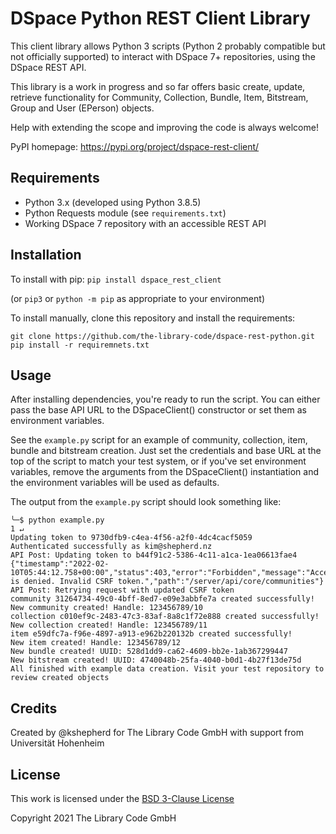 # DSpace Python REST Client Library
This client library allows Python 3 scripts (Python 2 probably compatible but not officially supported) to interact with
DSpace 7+ repositories, using the DSpace REST API.

This library is a work in progress and so far offers basic create, update, retrieve functionality for
Community, Collection, Bundle, Item, Bitstream, Group and User (EPerson) objects.

Help with extending the scope and improving the code is always welcome!

PyPI homepage: https://pypi.org/project/dspace-rest-client/

## Requirements
* Python 3.x (developed using Python 3.8.5)
* Python Requests module (see `requirements.txt`)
* Working DSpace 7 repository with an accessible REST API

## Installation
To install with pip: 
`pip install dspace_rest_client`

(or `pip3` or `python -m pip` as appropriate to your environment)

To install manually, clone this repository and install the requirements:
```commandline
git clone https://github.com/the-library-code/dspace-rest-python.git
pip install -r requiremnets.txt
```


## Usage
After installing dependencies, you're ready to run the script.
You can either pass the base API URL to the DSpaceClient() constructor or set them as environment variables.

See the `example.py` script for an example of community, collection, item, bundle and bitstream creation.
Just set the credentials and base URL at the top of the script to match your test system, or if you've set environment
variables, remove the arguments from the DSpaceClient() instantiation and the environment variables will be used as
defaults.

The output from the `example.py` script should look something like:

```commandline
╰─$ python example.py                                                                                                                                                                                                              1 ↵
Updating token to 9730dfb9-c4ea-4f56-a2f0-4dc4cacf5059
Authenticated successfully as kim@shepherd.nz
API Post: Updating token to b44f91c2-5386-4c11-a1ca-1ea06613fae4
{"timestamp":"2022-02-10T05:44:12.758+00:00","status":403,"error":"Forbidden","message":"Access is denied. Invalid CSRF token.","path":"/server/api/core/communities"}
API Post: Retrying request with updated CSRF token
community 31264734-49c0-4bff-8ed7-e09e3abbfe7a created successfully!
New community created! Handle: 123456789/10
collection c010ef9c-2483-47c3-83af-8a8c1f72e888 created successfully!
New collection created! Handle: 123456789/11
item e59dfc7a-f96e-4897-a913-e962b220132b created successfully!
New item created! Handle: 123456789/12
New bundle created! UUID: 528d1dd9-ca62-4609-bb2e-1ab367299447
New bitstream created! UUID: 4740048b-25fa-4040-b0d1-4b27f13de75d
All finished with example data creation. Visit your test repository to review created objects
```

## Credits

Created by @kshepherd for The Library Code GmbH with support from Universität Hohenheim

## License

This work is licensed under the [BSD 3-Clause License](https://github.com/the-library-code/dspace-rest-python/blob/088169cdcb1a92ff33589b1af8c08a17f9885bbf/LICENSE)

Copyright 2021 The Library Code GmbH
